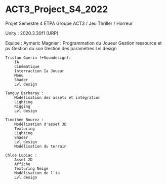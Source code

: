 # ACT3_Project_S4_2022
Projet Semestre 4 ETPA Groupe ACT3 / Jeu Thriller / Horreur

Unity : 2020.3.30f1 (URP)

Equipe :
	Aymeric Magnier :
		Programmation du Joueur
		Gestion ressource et pv
		Gestion du son
		Gestion des paramètres
		Lvl design
		
	Tristan Guerin (+Soundesign):
		IA
		Cinématique
		Interraction Ia Joueur
		Menu
		Shader
		Lvl design
		
	Tanguy Barbaray :
		Modélisation des assets et intégration
		Lighting
		Rigging
		Lvl design
		
	Timothée Bourez :
		Modélisation d'asset 3D
		Texturing
		Lighting
		Shader
		Lvl design
		Modélisation du terrain
			
	Chloé Lupiac : 
		Asset 2D
		Affiche
		Texturing Neige
		Modélisation de l'ia
		Lvl design
